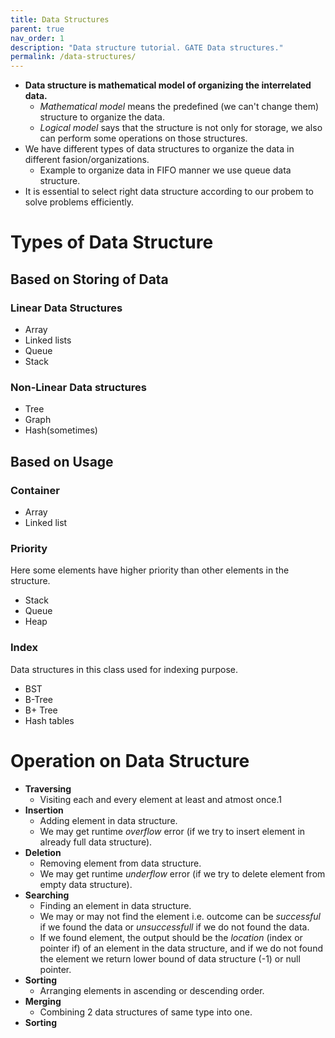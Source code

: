 ```yaml
---
title: Data Structures
parent: true
nav_order: 1
description: "Data structure tutorial. GATE Data structures."
permalink: /data-structures/
---
```


- **Data structure is mathematical model of organizing the interrelated data.**
    - *Mathematical model* means the predefined (we can't change them) structure to organize the data.
    - *Logical model* says that the structure is not only for storage, we also can perform some operations on those structures.
- We have different types of data structures to organize the data in different fasion/organizations.
    - Example to organize data in FIFO manner we use queue data structure.
- It is essential to select right data structure according to our probem to solve problems efficiently.

# Types of Data Structure

## Based on Storing of Data

### Linear Data Structures

- Array
- Linked lists
- Queue
- Stack

### Non-Linear Data structures

- Tree
- Graph
- Hash(sometimes)

## Based on Usage

### Container

- Array
- Linked list

### Priority 

Here some elements have higher priority than other elements in the structure.

- Stack
- Queue
- Heap

### Index

Data structures in this class used for indexing purpose.

- BST
- B-Tree
- B+ Tree
- Hash tables

# Operation on Data Structure

- **Traversing**
    - Visiting each and every element at least and atmost once.1
- **Insertion**
    - Adding element in data structure.
    - We may get runtime *overflow* error (if we try to insert element in already full data structure).
- **Deletion**
    - Removing element from data structure.
    - We may get runtime *underflow* error (if we try to delete element from empty data structure).
- **Searching**
    - Finding an element in data structure.
    - We may or may not find the element i.e. outcome can be *successful* if we found the data or *unsuccessfull* if we do not found the data.
    - If we found element, the output should be the *location* (index or pointer if) of an element in the data structure, and if we do not found the element we return lower bound of data structure (-1) or null pointer.
- **Sorting**
    - Arranging elements in ascending or descending order.
- **Merging**
    - Combining 2 data structures of same type into one.
- **Sorting**